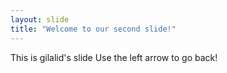 ```yaml
---
layout: slide
title: "Welcome to our second slide!"
---
```

This is gilalid's slide
Use the left arrow to go back!